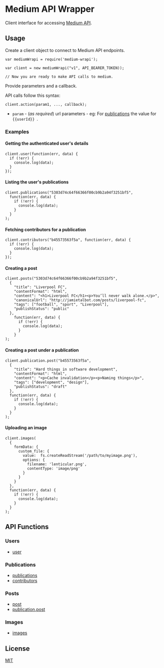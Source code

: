 # Medium API Wrapper 

Client interface for accessing [Medium API](https://github.com/Medium/medium-api-docs).

## Usage
Create a client object to connect to Medium API endpoints.

```JS
var mediumWrapi = require('medium-wrapi');

var client = new mediumWrapi("v1", API_BEARER_TOKEN));

// Now you are ready to make API calls to medium.
```

Provide parameters and a callback. 

API calls follow this syntax:

`client.action(param1, ..., callback);`

* `param` - (*as required*) url parameters - eg: For [publications](https://github.com/Medium/medium-api-docs#listing-the-users-publications) the value for `{{userId}} `.

### Examples

#### Getting the authenticated user's details
```JS
client.user(function(err, data) {
  if (!err) {
    console.log(data);
  }	
});
```

#### Listing the user's publications
```JS
client.publications("5303d74c64f66366f00cb9b2a94f3251bf5", 
  function(err, data) {
    if (!err) {
      console.log(data);
    }	
  }
);
```

#### Fetching contributors for a publication
```JS
client.contributors("b45573563f5a", function(err, data) {
  if (!err) {
    console.log(data);
  }	
});
```

#### Creating a post
```JS
client.posts("5303d74c64f66366f00cb9b2a94f3251bf5",
  {
    "title": "Liverpool FC",
    "contentFormat": "html",
    "content": "<h1>Liverpool FC</h1><p>You’ll never walk alone.</p>",
    "canonicalUrl": "http://jamietalbot.com/posts/liverpool-fc",
    "tags": ["football", "sport", "Liverpool"],
    "publishStatus": "public"
  },
	function(err, data) {
	  if (!err) {
	    console.log(data);
	  }	
	}
);
```

#### Creating a post under a publication
```JS
client.publication.post("b45573563f5a",
  {
    "title": "Hard things in software development",
    "contentFormat": "html",
    "content": "<p>Cache invalidation</p><p>Naming things</p>",
    "tags": ["development", "design"],
    "publishStatus": "draft"
  },
  function(err, data) {
    if (!err) {
      console.log(data);
    } 
  }
);
```

#### Uploading an image
```JS
client.images(
  {
    formData: {
      custom_file: {
        value:  fs.createReadStream('/path/to/myimage.png'),
        options: {
          filename: 'lenticular.png',
          contentType: 'image/png'
        }
      }
    }
  }, 
  function(err, data) {
    if (!err) {
      console.log(data);
    } 
  }
);
```


## API Functions

### Users
* [user](https://github.com/Medium/medium-api-docs#getting-the-authenticated-users-details)

### Publications
* [publications](https://github.com/Medium/medium-api-docs#listing-the-users-publications)
* [contributors](https://github.com/Medium/medium-api-docs#fetching-contributors-for-a-publication)

### Posts
* [post](https://github.com/Medium/medium-api-docs#creating-a-post)
* [publication.post](https://github.com/Medium/medium-api-docs#creating-a-post-under-a-publication)

### Images
* [images](https://github.com/Medium/medium-api-docs#uploading-an-image)

## License

  [MIT](LICENSE)


